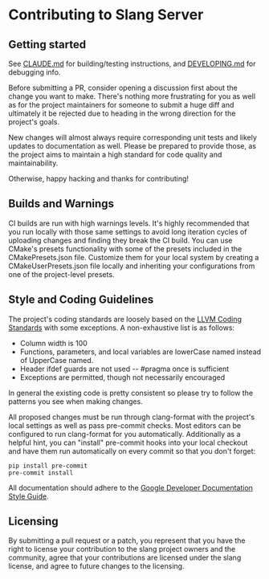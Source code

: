 # Contributing to Slang Server

## Getting started

See [CLAUDE.md](CLAUDE.md) for building/testing instructions, and [DEVELOPING.md](DEVELOPING.md) for debugging info.

Before submitting a PR, consider opening a discussion first about the change you want to make. There's nothing more frustrating for you as well as for the project maintainers for someone to submit a huge diff and ultimately it be rejected due to heading in the wrong direction for the project's goals.

New changes will almost always require corresponding unit tests and likely updates to documentation as well. Please be prepared to provide those, as the project aims to maintain a high standard for code quality and maintainability.

Otherwise, happy hacking and thanks for contributing!

## Builds and Warnings

CI builds are run with high warnings levels. It's highly recommended that you run locally with those same settings to avoid long iteration cycles of uploading changes and finding they break the CI build. You can use CMake's presets functionality with some of the presets included in the CMakePresets.json file. Customize them for your local system by creating a CMakeUserPresets.json file locally and inheriting your configurations from one of the project-level presets.

## Style and Coding Guidelines

The project's coding standards are loosely based on the [LLVM Coding Standards](https://llvm.org/docs/CodingStandards.html) with some exceptions. A non-exhaustive list is as follows:
* Column width is 100
* Functions, parameters, and local variables are lowerCase named instead of UpperCase named.
* Header ifdef guards are not used -- #pragma once is sufficient
* Exceptions are permitted, though not necessarily encouraged

In general the existing code is pretty consistent so please try to follow the patterns you see when making changes.

All proposed changes must be run through clang-format with the project's local settings as well as pass pre-commit checks. Most editors can be configured to run clang-format for you automatically. Additionally as a helpful hint, you can "install" pre-commit hooks into your local checkout and have them run automatically on every commit so that you don't forget:

    pip install pre-commit
    pre-commit install

All documentation should adhere to the [Google Developer Documentation Style
Guide](https://developers.google.com/style).

## Licensing

By submitting a pull request or a patch, you represent that you have the right to license your contribution to the slang project owners and the community, agree that your contributions are licensed under the slang license, and agree to future changes to the licensing.
